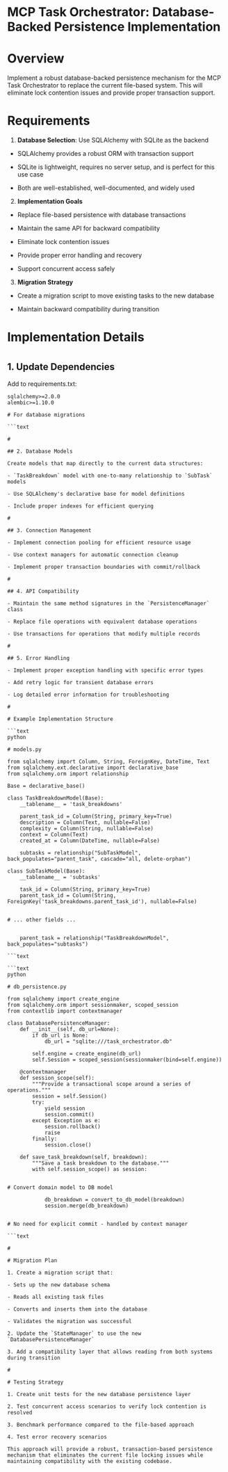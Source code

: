 

# MCP Task Orchestrator: Database-Backed Persistence Implementation

#

# Overview

Implement a robust database-backed persistence mechanism for the MCP Task Orchestrator to replace the current file-based system. This will eliminate lock contention issues and provide proper transaction support.

#

# Requirements

1. **Database Selection**: Use SQLAlchemy with SQLite as the backend

- SQLAlchemy provides a robust ORM with transaction support

- SQLite is lightweight, requires no server setup, and is perfect for this use case

- Both are well-established, well-documented, and widely used

2. **Implementation Goals**

- Replace file-based persistence with database transactions

- Maintain the same API for backward compatibility

- Eliminate lock contention issues

- Provide proper error handling and recovery

- Support concurrent access safely

3. **Migration Strategy**

- Create a migration script to move existing tasks to the new database

- Maintain backward compatibility during transition

#

# Implementation Details

#

## 1. Update Dependencies

Add to requirements.txt:

```dependencies
sqlalchemy>=2.0.0
alembic>=1.10.0  

# For database migrations

```text

#

## 2. Database Models

Create models that map directly to the current data structures:

- `TaskBreakdown` model with one-to-many relationship to `SubTask` models

- Use SQLAlchemy's declarative base for model definitions

- Include proper indexes for efficient querying

#

## 3. Connection Management

- Implement connection pooling for efficient resource usage

- Use context managers for automatic connection cleanup

- Implement proper transaction boundaries with commit/rollback

#

## 4. API Compatibility

- Maintain the same method signatures in the `PersistenceManager` class

- Replace file operations with equivalent database operations

- Use transactions for operations that modify multiple records

#

## 5. Error Handling

- Implement proper exception handling with specific error types

- Add retry logic for transient database errors

- Log detailed error information for troubleshooting

#

# Example Implementation Structure

```text
python

# models.py

from sqlalchemy import Column, String, ForeignKey, DateTime, Text
from sqlalchemy.ext.declarative import declarative_base
from sqlalchemy.orm import relationship

Base = declarative_base()

class TaskBreakdownModel(Base):
    __tablename__ = 'task_breakdowns'
    
    parent_task_id = Column(String, primary_key=True)
    description = Column(Text, nullable=False)
    complexity = Column(String, nullable=False)
    context = Column(Text)
    created_at = Column(DateTime, nullable=False)
    
    subtasks = relationship("SubTaskModel", back_populates="parent_task", cascade="all, delete-orphan")

class SubTaskModel(Base):
    __tablename__ = 'subtasks'
    
    task_id = Column(String, primary_key=True)
    parent_task_id = Column(String, ForeignKey('task_breakdowns.parent_task_id'), nullable=False)
    

# ... other fields ...

    
    parent_task = relationship("TaskBreakdownModel", back_populates="subtasks")

```text

```text
python

# db_persistence.py

from sqlalchemy import create_engine
from sqlalchemy.orm import sessionmaker, scoped_session
from contextlib import contextmanager

class DatabasePersistenceManager:
    def __init__(self, db_url=None):
        if db_url is None:
            db_url = "sqlite:///task_orchestrator.db"
        
        self.engine = create_engine(db_url)
        self.Session = scoped_session(sessionmaker(bind=self.engine))
        
    @contextmanager
    def session_scope(self):
        """Provide a transactional scope around a series of operations."""
        session = self.Session()
        try:
            yield session
            session.commit()
        except Exception as e:
            session.rollback()
            raise
        finally:
            session.close()
            
    def save_task_breakdown(self, breakdown):
        """Save a task breakdown to the database."""
        with self.session_scope() as session:
            

# Convert domain model to DB model

            db_breakdown = convert_to_db_model(breakdown)
            session.merge(db_breakdown)
            

# No need for explicit commit - handled by context manager

```text

#

# Migration Plan

1. Create a migration script that:

- Sets up the new database schema

- Reads all existing task files

- Converts and inserts them into the database

- Validates the migration was successful

2. Update the `StateManager` to use the new `DatabasePersistenceManager`

3. Add a compatibility layer that allows reading from both systems during transition

#

# Testing Strategy

1. Create unit tests for the new database persistence layer

2. Test concurrent access scenarios to verify lock contention is resolved

3. Benchmark performance compared to the file-based approach

4. Test error recovery scenarios

This approach will provide a robust, transaction-based persistence mechanism that eliminates the current file locking issues while maintaining compatibility with the existing codebase.
